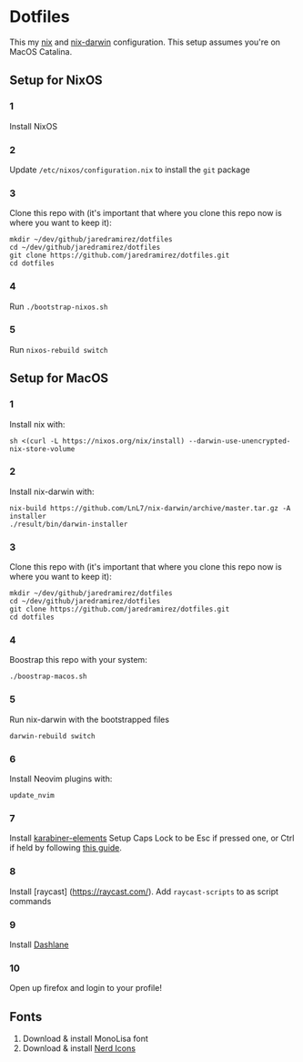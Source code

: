 # Dotfiles

This my [nix](https://nixos.org/nix/https://nixos.org/nix/) and [nix-darwin](https://github.com/LnL7/nix-darwin) configuration. This setup assumes you're on MacOS Catalina.

## Setup for NixOS

### 1
Install NixOS

### 2
Update `/etc/nixos/configuration.nix` to install the `git` package

### 3
Clone this repo with (it's important that where you clone this repo now is where you want to keep it):
```
mkdir ~/dev/github/jaredramirez/dotfiles
cd ~/dev/github/jaredramirez/dotfiles
git clone https://github.com/jaredramirez/dotfiles.git
cd dotfiles
```

### 4
Run `./bootstrap-nixos.sh`

### 5
Run `nixos-rebuild switch`

## Setup for MacOS

### 1
Install nix with:
```
sh <(curl -L https://nixos.org/nix/install) --darwin-use-unencrypted-nix-store-volume
```

### 2
Install nix-darwin with:
```
nix-build https://github.com/LnL7/nix-darwin/archive/master.tar.gz -A installer
./result/bin/darwin-installer
```
### 3
Clone this repo with (it's important that where you clone this repo now is where you want to keep it):
```
mkdir ~/dev/github/jaredramirez/dotfiles
cd ~/dev/github/jaredramirez/dotfiles
git clone https://github.com/jaredramirez/dotfiles.git
cd dotfiles
```

### 4
Boostrap this repo with your system:
```
./boostrap-macos.sh
```

### 5
Run nix-darwin with the bootstrapped files
```
darwin-rebuild switch
```

### 6
Install Neovim plugins with:
```
update_nvim
```

### 7
Install [karabiner-elements](https://karabiner-elements.pqrs.org/)
Setup Caps Lock to be Esc if pressed one, or Ctrl if held by following [this guide](https://karabiner-elements.pqrs.org/docs/manual/configuration/configure-complex-modifications/).

### 8
Install [raycast] (https://raycast.com/).
Add `raycast-scripts` to as script commands

### 9 
Install [Dashlane](https://www.dashlane.com/)

### 10
Open up firefox and login to your profile!

## Fonts

1. Download & install MonoLisa font
2. Download & install [Nerd Icons](https://github.com/ryanoasis/nerd-fonts/blob/master/src/glyphs/Symbols-2048-em%20Nerd%20Font%20Complete.ttf)
